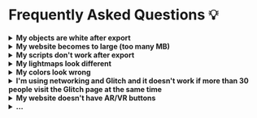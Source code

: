 # Frequently Asked Questions 💡

<details>
<summary><b>My objects are white after export</b></summary>
This usually happens when you're using custom shaders or materials and their properties don't cleanly translate to known property names for glTF export.  
You can either make sure you're using glTF-compatible materials and shaders, or mark shaders as "custom" to export them directly.  
- Read more about recommended glTF workflows: <link>
- Read more about custom shaders: <link>
</details>

<details>
<summary><b>My website becomes to large (too many MB)</b></summary>
This can have many reasons, but a few common ones are:
- too many textures or textures are too large
- meshes have too many vertices
- meshes have vertex attributes you don't actually need (e.g. have normals and tangents but you're not using them)
- objects are disabled and not ignored – disabled objects get exported as well in case you want to turn them on at runtime! Set their Tag to `EditorOnly` to completely ignore them for export.
</details>

<details>
<summary><b>My scripts don't work after export</b></summary>
- Your existing C# code will *not* export as-is, you have to write matching typescript / javascript for it.
- Needle uses typescript / javascript for components and generates C# stubs for them.
- Components that already have matching JS will show that in the Inspector.
</details>

  <details>
<summary><b>My lightmaps look different</b></summary>
- Ensure you're following best practices for lightmaps: <link>
</details>

<details>
<summary><b>My colors look wrong</b></summary>
- Ensure your project is set to Linear colorspace
</details>

<details>
<summary><b>I'm using networking and Glitch and it doesn't work if more than 30 people visit the Glitch page at the same time</b></summary>
- Deploying on Glitch is a fast way to prototype and might even work for some small productions. The little server there doesn't have the power and bandwidth to host many people in a persistent session.  
- We're working on other networking ideas, but in the meantime you cab host the website somewhere else (with node.js support) or simply remix it to distribute load among multiple servers.
</details>

<details>
<summary><b>My website doesn't have AR/VR buttons</b></summary>
- Make sure to add the `WebXR` component somewhere inside your root `GltfObject`.
- Optionally add a `AR Session Root` on your root `GltfObject` to specify scale and orientation for WebXR.
</details>

<details>
  <summary><b>...</b></summary>
</details>
